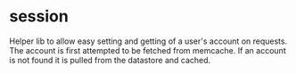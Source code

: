 # session

Helper lib to allow easy setting and getting of a user's account on requests. The account is first attempted to be fetched from memcache. If an account is not found it is pulled from the datastore and cached.